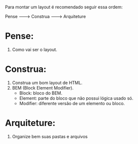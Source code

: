 <!-- Arquitetura do CSS e BEM -->
Para montar um layout é recomendado seguir essa ordem:

Pense ---> Construa ---> Arquiteture

# Pense:
1. Como vai ser o layout.

# Construa:
1. Construa um bom layout de HTML.
2. BEM (Block Element Modifier). <!-- Usado em bibliotecas -->
    - Block: bloco do BEM.
    - Element: parte do bloco que não possui lógica usado só. 
    - Modifier: diferente versão de um elemento ou bloco.

# Arquiteture:
1. Organize bem suas pastas e arquivos